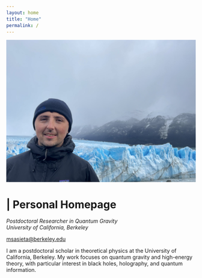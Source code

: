```yaml
---
layout: home
title: "Home"
permalink: /
---
```


<div class="profile-header">
  <img src="/assets/images/profile.jpg" alt="Martin Sasieta" class="profile-photo">
  <div class="profile-text">
    <h1> | Personal Homepage</h1>
    <p><em>Postdoctoral Researcher in Quantum Gravity<br>
    University of California, Berkeley</em></p>
    <p><a href="mailto:msasieta@berkeley.edu">msasieta@berkeley.edu</a></p>
    <p>
      I am a postdoctoral scholar in theoretical physics at the University of California, Berkeley. 
      My work focuses on quantum gravity and high-energy theory, with particular interest in black holes, 
      holography, and quantum information.
    </p>
  </div>
</div>
